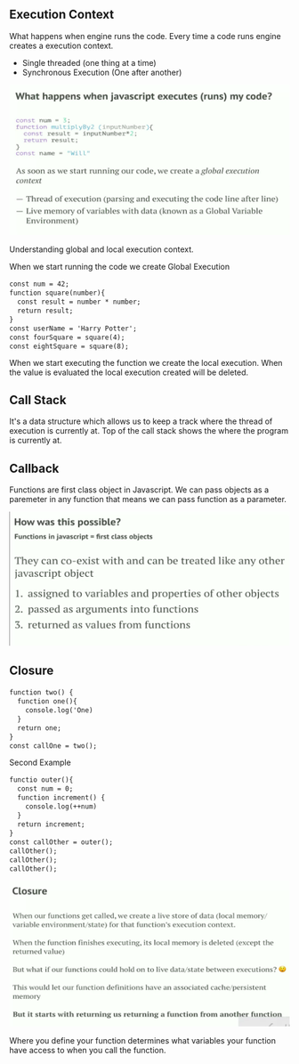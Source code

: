 ## Execution Context

What happens when engine runs the code. Every time a code runs engine creates a execution context.

* Single threaded (one thing at a time)
* Synchronous Execution (One after another)

![Engine Runs The Code](./assets/engineruns.png)

Understanding global and local execution context.

When we start running the code we create Global Execution
```
const num = 42;
function square(number){
  const result = number * number;
  return result;
}
const userName = 'Harry Potter';
const fourSquare = square(4);
const eightSquare = square(8);
```

When we start executing the function we create the local execution. When the value is evaluated the local execution created will be deleted.

## Call Stack
It's a data structure which allows us to keep a track where the thread of execution is currently at. Top of the call stack shows the where the program is currently at.


## Callback
Functions are first class object in Javascript. We can pass objects as a paremeter in any function that means we can pass function as a parameter.

![functions as first class object](./assets/functionsasfirst.png)


## Closure

```
function two() {
  function one(){
    console.log('One)
  }
  return one;
}
const callOne = two();
```

Second Example

```
functio outer(){
  const num = 0;
  function increment() {
    console.log(++num)
  }
  return increment;
}
const callOther = outer();
callOther();
callOther();
callOther();
```

![Closure](./assets/closure.png)

Where you define your function determines what variables your function have access to when you call the function.


